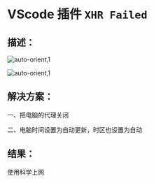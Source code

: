 # VScode 插件 `XHR Failed`

## 描述：

![auto-orient,1](https://i.loli.net/2021/11/13/8i7rGVJhvFKEOux.png)

![auto-orient,1](https://gitee.com/i_xiaojie/waring/raw/master/577656237636119.png)

## 解决方案：

一、把电脑的代理关闭

二、电脑时间设置为自动更新，时区也设置为自动



## 结果：

使用科学上网

